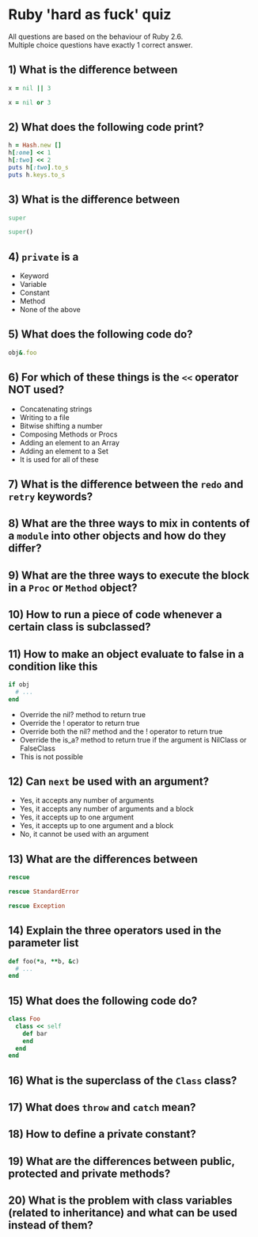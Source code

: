 # Ruby 'hard as fuck' quiz

All questions are based on the behaviour of Ruby 2.6.  
Multiple choice questions have exactly 1 correct answer.

## 1) What is the difference between

```ruby
x = nil || 3
```

```ruby
x = nil or 3
```

## 2) What does the following code print?

```ruby
h = Hash.new []
h[:one] << 1
h[:two] << 2
puts h[:two].to_s
puts h.keys.to_s
```

## 3) What is the difference between

```ruby
super
```

```ruby
super()
```

## 4) `private` is a

* Keyword
* Variable
* Constant
* Method
* None of the above

## 5) What does the following code do?

```ruby
obj&.foo
```

## 6) For which of these things is the `<<` operator NOT used?

* Concatenating strings
* Writing to a file
* Bitwise shifting a number
* Composing Methods or Procs
* Adding an element to an Array
* Adding an element to a Set
* It is used for all of these

## 7) What is the difference between the `redo` and `retry` keywords?

## 8) What are the three ways to mix in contents of a `module` into other objects and how do they differ?

## 9) What are the three ways to execute the block in a `Proc` or `Method` object?

## 10) How to run a piece of code whenever a certain class is subclassed?

## 11) How to make an object evaluate to false in a condition like this

```ruby
if obj
  # ...
end
```

* Override the nil? method to return true
* Override the ! operator to return true
* Override both the nil? method and the ! operator to return true
* Override the is_a? method to return true if the argument is NilClass or FalseClass
* This is not possible

## 12) Can `next` be used with an argument?

* Yes, it accepts any number of arguments
* Yes, it accepts any number of arguments and a block
* Yes, it accepts up to one argument
* Yes, it accepts up to one argument and a block
* No, it cannot be used with an argument

## 13) What are the differences between

```ruby
rescue
```

```ruby
rescue StandardError
```

```ruby
rescue Exception
```

## 14) Explain the three operators used in the parameter list

```ruby
def foo(*a, **b, &c)
  # ...
end
```

## 15) What does the following code do?

```ruby
class Foo
  class << self
    def bar
    end
  end
end
```

## 16) What is the superclass of the `Class` class?

## 17) What does `throw` and `catch` mean?

## 18) How to define a private constant?

## 19) What are the differences between public, protected and private methods?

## 20) What is the problem with class variables (related to inheritance) and what can be used instead of them?
